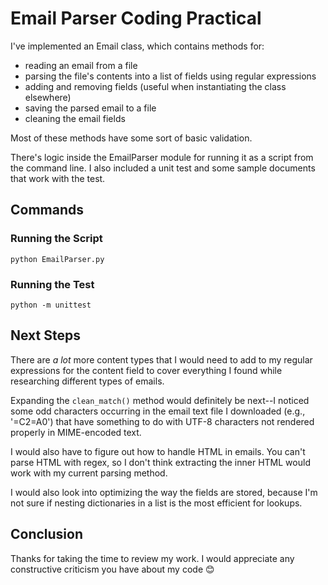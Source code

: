 # Email Parser Coding Practical
I've implemented an Email class, which contains methods for: 

- reading an email from a file
- parsing the file's contents into a list of fields using regular expressions
- adding and removing fields (useful when instantiating the class elsewhere)
- saving the parsed email to a file
- cleaning the email fields

Most of these methods have some sort of basic validation.

There's logic inside the EmailParser module for running it as a script from the command line. I also included a unit test and some sample documents that work with the test.

## Commands
### Running the Script

`python EmailParser.py`

### Running the Test

`python -m unittest`

## Next Steps
There are *a lot* more content types that I would need to add to my regular expressions for the content field to cover everything I found while researching different types of emails.

Expanding the `clean_match()` method would definitely be next--I noticed some odd characters occurring in the email text file I downloaded (e.g., '=C2=A0') that have something to do with UTF-8 characters not rendered properly in MIME-encoded text.

I would also have to figure out how to handle HTML in emails. You can't parse HTML with regex, so I don't think extracting the inner HTML would work with my current parsing method.

I would also look into optimizing the way the fields are stored, because I'm not sure if nesting dictionaries in a list is the most efficient for lookups.

## Conclusion
Thanks for taking the time to review my work. I would appreciate any constructive criticism you have about my code 😊